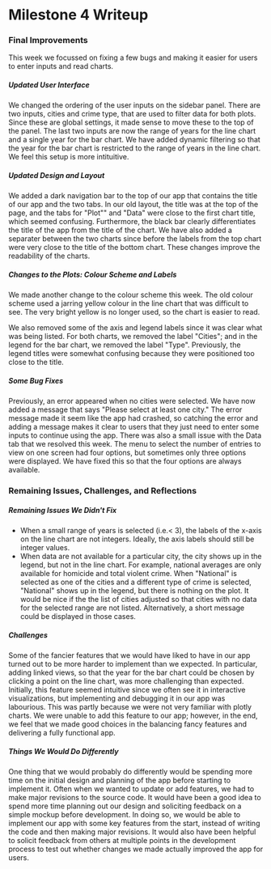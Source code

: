 Milestone 4 Writeup
================

### Final Improvements

This week we focussed on fixing a few bugs and making it easier for users to enter inputs and read charts.

##### Updated User Interface

We changed the ordering of the user inputs on the sidebar panel. There are two inputs, cities and crime type, that are used to filter data for both plots. Since these are global settings, it made sense to move these to the top of the panel. The last two inputs are now the range of years for the line chart and a single year for the bar chart. We have added dynamic filtering so that the year for the bar chart is restricted to the range of years in the line chart. We feel this setup is more intituitive.

##### Updated Design and Layout

We added a dark navigation bar to the top of our app that contains the title of our app and the two tabs. In our old layout, the title was at the top of the page, and the tabs for "Plot"" and "Data" were close to the first chart title, which seemed confusing. Furthermore, the black bar clearly differentiates the title of the app from the title of the chart. We have also added a separater between the two charts since before the labels from the top chart were very close to the title of the bottom chart. These changes improve the readability of the charts.

##### Changes to the Plots: Colour Scheme and Labels

We made another change to the colour scheme this week. The old colour scheme used a jarring yellow colour in the line chart that was difficult to see. The very bright yellow is no longer used, so the chart is easier to read.

We also removed some of the axis and legend labels since it was clear what was being listed. For both charts, we removed the label "Cities"; and in the legend for the bar chart, we removed the label "Type". Previously, the legend titles were somewhat confusing because they were positioned too close to the title.

##### Some Bug Fixes

Previously, an error appeared when no cities were selected. We have now added a message that says "Please select at least one city." The error message made it seem like the app had crashed, so catching the error and adding a message makes it clear to users that they just need to enter some inputs to continue using the app.
There was also a small issue with the Data tab that we resolved this week. The menu to select the number of entries to view on one screen had four options, but sometimes only three options were displayed. We have fixed this so that the four options are always available.

### Remaining Issues, Challenges, and Reflections

##### Remaining Issues We Didn't Fix

-   When a small range of years is selected (i.e.&lt; 3), the labels of the x-axis on the line chart are not integers. Ideally, the axis labels should still be integer values.
-   When data are not available for a particular city, the city shows up in the legend, but not in the line chart. For example, national averages are only available for homicide and total violent crime. When "National" is selected as one of the cities and a different type of crime is selected, "National" shows up in the legend, but there is nothing on the plot. It would be nice if the the list of cities adjusted so that cities with no data for the selected range are not listed. Alternatively, a short message could be displayed in those cases.

##### Challenges

Some of the fancier features that we would have liked to have in our app turned out to be more harder to implement than we expected. In particular, adding linked views, so that the year for the bar chart could be chosen by clicking a point on the line chart, was more challenging than expected. Initially, this feature seemed intuitive since we often see it in interactive visualizations, but implementing and debugging it in our app was labourious. This was partly because we were not very familiar with plotly charts. We were unable to add this feature to our app; however, in the end, we feel that we made good choices in the balancing fancy features and delivering a fully functional app.

##### Things We Would Do Differently

One thing that we would probably do differently would be spending more time on the initial design and planning of the app before starting to implement it. Often when we wanted to update or add features, we had to make major revisions to the source code. It would have been a good idea to spend more time planning out our design and soliciting feedback on a simple mockup before development. In doing so, we would be able to implement our app with some key features from the start, instead of writing the code and then making major revisions. It would also have been helpful to solicit feedback from others at multiple points in the development process to test out whether changes we made actually improved the app for users.
